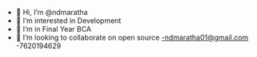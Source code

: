 - 👋 Hi, I’m @ndmaratha
- 👀 I’m interested in Development
- 🌱 I’m in Final Year BCA
- 💞️ I’m looking to collaborate on open source
-ndmaratha01@gmail.com
-7620194629
<!---
ndmaratha/ndmaratha is a ✨ special ✨ repository because its `README.md` (this file) appears on your GitHub profile.
You can click the Preview link to take a look at your changes.
--->

